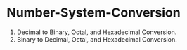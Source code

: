 # Number-System-Conversion
1. Decimal to Binary, Octal, and Hexadecimal Conversion.
2. Binary to Decimal, Octal, and Hexadecimal Conversion. 
